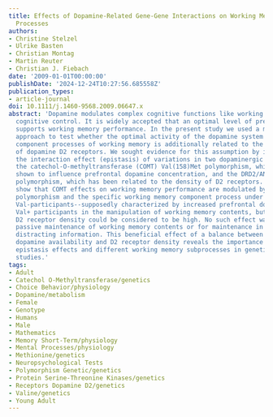 ```yaml
---
title: Effects of Dopamine-Related Gene-Gene Interactions on Working Memory Component
  Processes
authors:
- Christine Stelzel
- Ulrike Basten
- Christian Montag
- Martin Reuter
- Christian J. Fiebach
date: '2009-01-01T00:00:00'
publishDate: '2024-12-24T10:27:56.685558Z'
publication_types:
- article-journal
doi: 10.1111/j.1460-9568.2009.06647.x
abstract: 'Dopamine modulates complex cognitive functions like working memory and
  cognitive control. It is widely accepted that an optimal level of prefrontal dopamine
  supports working memory performance. In the present study we used a molecular genetic
  approach to test whether the optimal activity of the dopamine system for different
  component processes of working memory is additionally related to the availability
  of dopamine D2 receptors. We sought evidence for this assumption by investigating
  the interaction effect (epistasis) of variations in two dopaminergic candidate genes:
  the catechol-O-methyltransferase (COMT) Val(158)Met polymorphism, which has been
  shown to influence prefrontal dopamine concentration, and the DRD2/ANKK1-Taq-Ia
  polymorphism, which has been related to the density of D2 receptors. Our results
  show that COMT effects on working memory performance are modulated by the DRD2/ANKK1-TAQ-Ia
  polymorphism and the specific working memory component process under investigation.
  Val-participants--supposedly characterized by increased prefrontal dopamine concentrations--outperformed
  Val+ participants in the manipulation of working memory contents, but only when
  D2 receptor density could be considered to be high. No such effect was present for
  passive maintenance of working memory contents or for maintenance in the face of
  distracting information. This beneficial effect of a balance between prefrontal
  dopamine availability and D2 receptor density reveals the importance of considering
  epistasis effects and different working memory subprocesses in genetic association
  studies.'
tags:
- Adult
- Catechol O-Methyltransferase/genetics
- Choice Behavior/physiology
- Dopamine/metabolism
- Female
- Genotype
- Humans
- Male
- Mathematics
- Memory Short-Term/physiology
- Mental Processes/physiology
- Methionine/genetics
- Neuropsychological Tests
- Polymorphism Genetic/genetics
- Protein Serine-Threonine Kinases/genetics
- Receptors Dopamine D2/genetics
- Valine/genetics
- Young Adult
---
```

